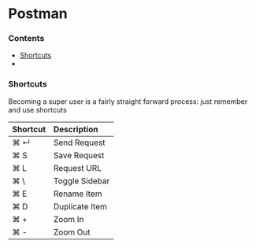 # Postman

### Contents

* [Shortcuts](postman.md#shortcuts)
* 
### Shortcuts

Becoming a super user is a fairly straight forward process: just remember and use shortcuts

| Shortcut | Description |
| :--- | :--- |
| ⌘ ↵ | Send Request |
| ⌘ S | Save Request |
| ⌘ L | Request URL |
| ⌘ \ | Toggle Sidebar |
| ⌘ E | Rename Item |
| ⌘ D | Duplicate Item |
| ⌘ + | Zoom In |
| ⌘ - | Zoom Out |




